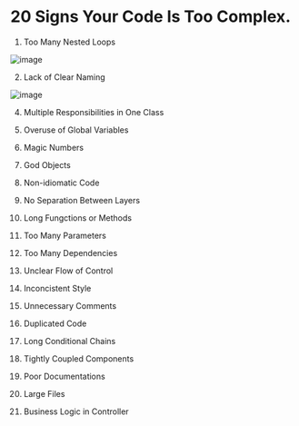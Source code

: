 # 20 Signs Your Code Is Too Complex.

1. Too Many Nested Loops

![image](https://github.com/user-attachments/assets/da72e6f2-5046-4d4a-8d62-678007e11fb3)


2. Lack of Clear Naming

  ![image](https://github.com/user-attachments/assets/70e75431-43c2-4254-b213-88270cc94204)


4. Multiple Responsibilities in One Class

5. Overuse of Global Variables 

6. Magic Numbers

7. God Objects

8. Non-idiomatic Code 

9. No Separation Between Layers 

10. Long Fungctions or Methods

11. Too Many Parameters 

12. Too Many Dependencies

13. Unclear Flow of Control 

14. Inconcistent Style

15. Unnecessary Comments

16. Duplicated  Code 

17. Long Conditional Chains 

18. Tightly Coupled Components

19. Poor Documentations 

20. Large Files

21. Business Logic in Controller 

